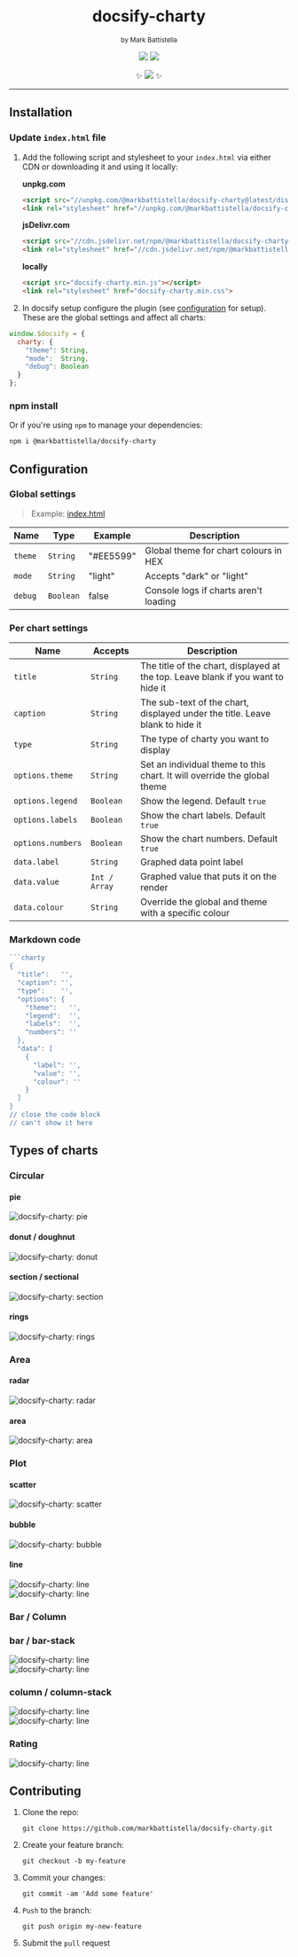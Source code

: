 <!-- markdownlint-disable -->
<div align="center" class="gh">

# docsify-charty

<small style="margin-bottom:2em;">by Mark Battistella</small>

[![](https://img.shields.io/badge/%20-@markbattistella-blue?logo=paypal&style=for-the-badge)](https://www.paypal.me/markbattistella/6AUD) [![](https://img.shields.io/badge/%20-buymeacoffee-black?logo=buy-me-a-coffee&style=for-the-badge)](https://www.buymeacoffee.com/markbattistella)

:sparkles: [![](https://img.shields.io/badge/demo-@markbattistella/docsify--charty-1E5749?style=for-the-badge)](https://markbattistella.github.io/docsify-charty/) :sparkles:

</div>

---

## Installation

### Update `index.html` file

1. Add the following script and stylesheet to your `index.html` via either CDN or downloading it and using it locally:

    **unpkg.com**

    ```html
    <script src="//unpkg.com/@markbattistella/docsify-charty@latest/dist/docsify-charty.min.js"></script>
    <link rel="stylesheet" href="//unpkg.com/@markbattistella/docsify-charty@latest/dist/docsify-charty.min.css">
    ```

    **jsDelivr.com**

    ```html
    <script src="//cdn.jsdelivr.net/npm/@markbattistella/docsify-charty@latest"></script>
    <link rel="stylesheet" href="//cdn.jsdelivr.net/npm/@markbattistella/docsify-charty@latest/dist/docsify-charty.min.css">
    ```

    **locally**

    ```html
    <script src="docsify-charty.min.js"></script>
    <link rel="stylesheet" href="docsify-charty.min.css">
    ```

1. In docsify setup configure the plugin (see [configuration](#configuration) for setup). These are the global settings and affect all charts:

 ```js
 window.$docsify = {
   charty: {
     "theme": String,
     "mode":  String,
     "debug": Boolean
   }
 };
 ```

### npm install

Or if you're using `npm` to manage your dependencies:

```sh
npm i @markbattistella/docsify-charty
```

## Configuration

### Global settings

> Example: [index.html](https://github.com/markbattistella/docsify-charty/blob/38573bff480009d5bbe7cdbbab12fe0474fa7407/index.html#L37-L40)

| Name    | Type      | Example   |  Description                              |
|---------|-----------|-----------|-------------------------------------------|
| `theme` | `String`  | "#EE5599" | Global theme for chart colours in HEX     |
| `mode`  | `String`  | "light"   | Accepts "dark" or "light"                 |
| `debug` | `Boolean` | false     | Console logs if charts aren't loading     |

### Per chart settings

| Name              | Accepts       | Description                              |
|-------------------|---------------|------------------------------------------|
| `title`           | `String`      | The title of the chart, displayed at the top. Leave blank if you want to hide it |
| `caption`         | `String`      | The sub-text of the chart, displayed under the title. Leave blank to hide it |
| `type`            | `String`      | The type of charty you want to display   |
| `options.theme`   | `String`      | Set an individual theme to this chart. It will override the global theme |
| `options.legend`  | `Boolean`     | Show the legend. Default `true`          |
| `options.labels`  | `Boolean`     | Show the chart labels. Default `true`    |
| `options.numbers` | `Boolean`     | Show the chart numbers. Default `true`   |
| `data.label`      | `String`      | Graphed data point label                 |
| `data.value`      | `Int / Array` | Graphed value that puts it on the render |
| `data.colour`     | `String`      | Override the global and theme with a specific colour |

### Markdown code

```js
```charty
{
  "title":   '',
  "caption": '',
  "type":    '',
  "options": {
    "theme":   '',
    "legend":  '',
    "labels":  '',
    "numbers": ''
  },
  "data": [
    {
      "label": '',
      "value": '',
      "colour": ''
    }
  ]
}
// close the code block
// can't show it here
```

## Types of charts

### Circular

#### pie

![docsify-charty: pie](https://raw.githubusercontent.com/markbattistella/docsify-charty/main/demo/pie.jpg)

#### donut / doughnut

![docsify-charty: donut](https://raw.githubusercontent.com/markbattistella/docsify-charty/main/demo/donut.jpg)

#### section / sectional

![docsify-charty: section](https://raw.githubusercontent.com/markbattistella/docsify-charty/main/demo/section.jpg)

#### rings

![docsify-charty: rings](https://raw.githubusercontent.com/markbattistella/docsify-charty/main/demo/rings.jpg)

### Area

#### radar

![docsify-charty: radar](https://raw.githubusercontent.com/markbattistella/docsify-charty/main/demo/radar.jpg)

#### area

![docsify-charty: area](https://raw.githubusercontent.com/markbattistella/docsify-charty/main/demo/area.jpg)

### Plot

#### scatter

![docsify-charty: scatter](https://raw.githubusercontent.com/markbattistella/docsify-charty/main/demo/scatter.jpg)

#### bubble

![docsify-charty: bubble](https://raw.githubusercontent.com/markbattistella/docsify-charty/main/demo/bubble.jpg)

#### line

![docsify-charty: line](https://raw.githubusercontent.com/markbattistella/docsify-charty/main/demo/line.jpg)<br>
![docsify-charty: line](https://raw.githubusercontent.com/markbattistella/docsify-charty/main/demo/line-stack.jpg)

### Bar / Column

### bar / bar-stack

![docsify-charty: line](https://raw.githubusercontent.com/markbattistella/docsify-charty/main/demo/bar.jpg)<br>
![docsify-charty: line](https://raw.githubusercontent.com/markbattistella/docsify-charty/main/demo/bar-stack.jpg)

### column / column-stack

![docsify-charty: line](https://raw.githubusercontent.com/markbattistella/docsify-charty/main/demo/column.jpg)<br>
![docsify-charty: line](https://raw.githubusercontent.com/markbattistella/docsify-charty/main/demo/column-stack.jpg)

### Rating

![docsify-charty: line](https://raw.githubusercontent.com/markbattistella/docsify-charty/main/demo/rating.jpg)

## Contributing

1. Clone the repo:

    `git clone https://github.com/markbattistella/docsify-charty.git`

1. Create your feature branch:

    `git checkout -b my-feature`

1. Commit your changes:

    `git commit -am 'Add some feature'`

1. `Push` to the branch:

    `git push origin my-new-feature`

1. Submit the `pull` request
